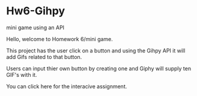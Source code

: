 # Hw6-Gihpy
mini game using an API


Hello, welcome to Homework 6/mini game. 


This project has the user click on a button and using the Gihpy API it will add Gifs related to that button. 

Users can input thier own button by creating one and Giphy will supply ten GIF's with it.

You can  <a ref="index.html"> click here </a> for the interacive assignment. 